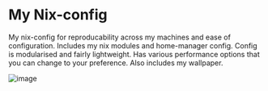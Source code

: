 # My Nix-config

My nix-config for reproducability across my machines and ease of configuration. Includes my nix modules and home-manager config.
Config is modularised and fairly lightweight. Has various performance options that you can change to your preference.
Also includes my wallpaper.

![image](https://github.com/user-attachments/assets/8a572648-0f7c-4c80-abdd-606261d26016)





